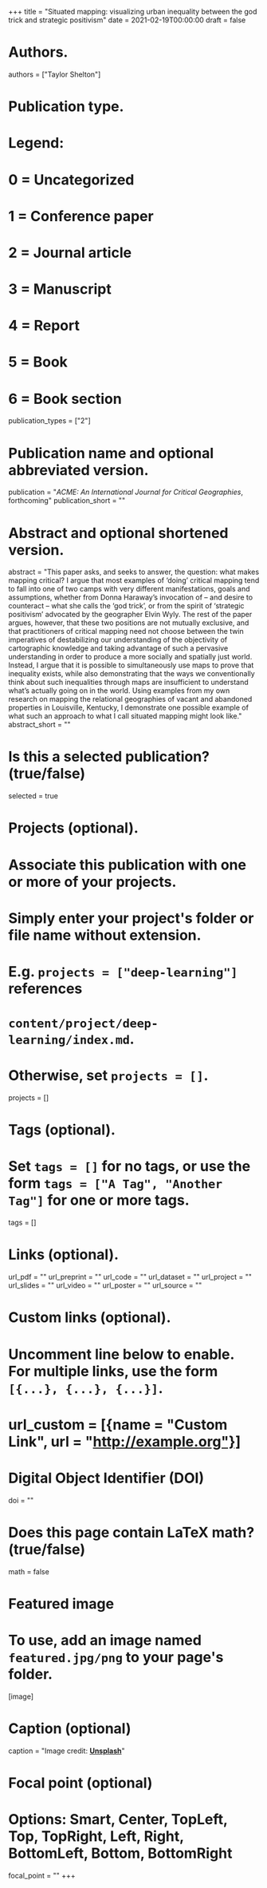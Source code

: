 +++
title = "Situated mapping: visualizing urban inequality between the god trick and strategic positivism"
date = 2021-02-19T00:00:00
draft = false

# Authors.
authors = ["Taylor Shelton"]

# Publication type.
# Legend:
# 0 = Uncategorized
# 1 = Conference paper
# 2 = Journal article
# 3 = Manuscript
# 4 = Report
# 5 = Book
# 6 = Book section
publication_types = ["2"]

# Publication name and optional abbreviated version.
publication = "_ACME: An International Journal for Critical Geographies_, forthcoming"
publication_short = ""

# Abstract and optional shortened version.
abstract = "This paper asks, and seeks to answer, the question: what makes mapping critical? I argue that most examples of ‘doing’ critical mapping tend to fall into one of two camps with very different manifestations, goals and assumptions, whether from Donna Haraway’s invocation of – and desire to counteract – what she calls the ‘god trick’, or from the spirit of ‘strategic positivism’ advocated by the geographer Elvin Wyly. The rest of the paper argues, however, that these two positions are not mutually exclusive, and that practitioners of critical mapping need not choose between the twin imperatives of destabilizing our understanding of the objectivity of cartographic knowledge and taking advantage of such a pervasive understanding in order to produce a more socially and spatially just world. Instead, I argue that it is possible to simultaneously use maps to prove that inequality exists, while also demonstrating that the ways we conventionally think about such inequalities through maps are insufficient to understand what’s actually going on in the world. Using examples from my own research on mapping the relational geographies of vacant and abandoned properties in Louisville, Kentucky, I demonstrate one possible example of what such an approach to what I call situated mapping might look like."
abstract_short = ""

# Is this a selected publication? (true/false)
selected = true

# Projects (optional).
#   Associate this publication with one or more of your projects.
#   Simply enter your project's folder or file name without extension.
#   E.g. `projects = ["deep-learning"]` references 
#   `content/project/deep-learning/index.md`.
#   Otherwise, set `projects = []`.
projects = []

# Tags (optional).
#   Set `tags = []` for no tags, or use the form `tags = ["A Tag", "Another Tag"]` for one or more tags.
tags = []

# Links (optional).
url_pdf = ""
url_preprint = ""
url_code = ""
url_dataset = ""
url_project = ""
url_slides = ""
url_video = ""
url_poster = ""
url_source = ""

# Custom links (optional).
#   Uncomment line below to enable. For multiple links, use the form `[{...}, {...}, {...}]`.
# url_custom = [{name = "Custom Link", url = "http://example.org"}]

# Digital Object Identifier (DOI)
doi = ""

# Does this page contain LaTeX math? (true/false)
math = false

# Featured image
# To use, add an image named `featured.jpg/png` to your page's folder. 
[image]
  # Caption (optional)
  caption = "Image credit: [**Unsplash**](https://unsplash.com/photos/pLCdAaMFLTE)"

  # Focal point (optional)
  # Options: Smart, Center, TopLeft, Top, TopRight, Left, Right, BottomLeft, Bottom, BottomRight
  focal_point = ""
+++

